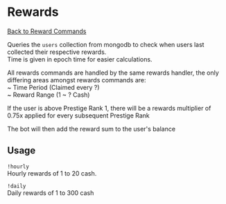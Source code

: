 # Rewards
[Back to Reward Commands](https://github.com/NicholasJohansan/EP5#rewards)

Queries the `users` collection from mongodb to check when
users last collected their respective rewards.\
Time is given in epoch time for easier calculations.

All rewards commands are handled by the same rewards handler,
the only differing areas amongst rewards commands are:\
~ Time Period (Claimed every ?)\
~ Reward Range (1 ~ ? Cash)

If the user is above Prestige Rank 1,
there will be a rewards multiplier of
0.75x applied for every subsequent Prestige Rank

The bot will then add the reward sum to the user's balance

## Usage

`!hourly`\
Hourly rewards of 1 to 20 cash.

`!daily`\
Daily rewards of 1 to 300 cash